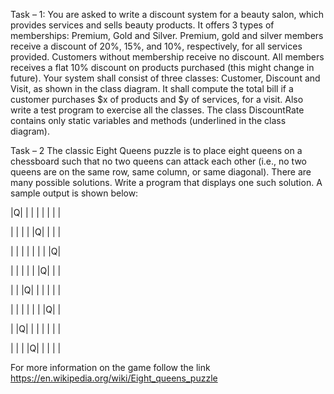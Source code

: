 Task – 1: You are asked to write a discount system for a beauty salon, which provides services and sells beauty products. It offers 3 types of memberships: Premium, Gold and Silver. Premium, gold and silver members receive a discount of 20%, 15%, and 10%, respectively, for all services provided. Customers without membership receive no discount. All members receives a flat 10% discount on products purchased (this might change in future). Your system shall consist of three classes: Customer, Discount and Visit, as shown in the class diagram. It shall compute the total bill if a customer purchases $x of products and $y of services, for a visit. Also write a test program to exercise all the classes.
The class DiscountRate contains only static variables and methods (underlined in the class diagram).


Task – 2
The classic Eight Queens puzzle is to place eight queens on a chessboard such that no two queens can attack each other (i.e., no two queens are on the same row, same column, or same diagonal). There are many possible solutions. Write a program that displays one such solution. A sample output is shown below:

|Q| | | | | | | |

| | | | |Q| | | |

| | | | | | | |Q|

| | | | | |Q| | |

| | |Q| | | | | |

| | | | | | |Q| |

| |Q| | | | | | |

| | | |Q| | | | |


For more information on the game follow the link
https://en.wikipedia.org/wiki/Eight_queens_puzzle
